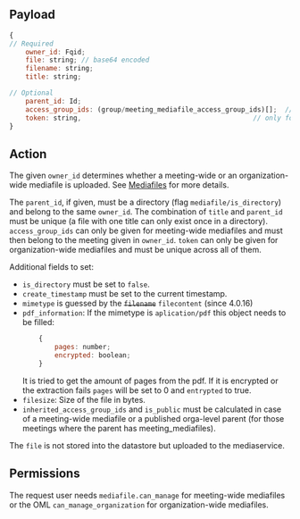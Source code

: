 ## Payload
```js
{
// Required
    owner_id: Fqid;
    file: string; // base64 encoded
    filename: string;
    title: string;

// Optional
    parent_id: Id;
    access_group_ids: (group/meeting_mediafile_access_group_ids)[];  // only for meeting-wide mediafiles
    token: string,                                           // only for organization-wide mediafiles
}
```

## Action

The given `owner_id` determines whether a meeting-wide or an organization-wide mediafile is uploaded. See [Mediafiles](https://github.com/OpenSlides/OpenSlides/wiki/Mediafiles) for more details.

The `parent_id`, if given, must be a directory (flag `mediafile/is_directory`) and belong to the same `owner_id`. The combination of `title` and `parent_id` must be unique (a file with one title can only exist once in a directory). `access_group_ids` can only be given for meeting-wide mediafiles and must then belong to the meeting given in `owner_id`. `token` can only be given for organization-wide mediafiles and must be unique across all of them.

Additional fields to set:
- `is_directory` must be set to `false`.
- `create_timestamp` must be set to the current timestamp.
- `mimetype` is guessed by the ~~`filename`~~ `filecontent` (since 4.0.16)
- `pdf_information`: If the mimetype is `aplication/pdf` this object needs to be filled:
    ```js
        {
            pages: number;
            encrypted: boolean;
        }
    ```
    It is tried to get the amount of pages from the pdf. If it is encrypted or the extraction fails `pages` will be set to 0 and `entrypted` to true.
- `filesize`: Size of the file in bytes.
- `inherited_access_group_ids` and `is_public` must be calculated in case of a meeting-wide mediafile or a published orga-level parent (for those meetings where the parent has meeting_mediafiles).

The `file` is not stored into the datastore but uploaded to the mediaservice.

## Permissions
The request user needs `mediafile.can_manage` for meeting-wide mediafiles or the OML `can_manage_organization` for organization-wide mediafiles.
